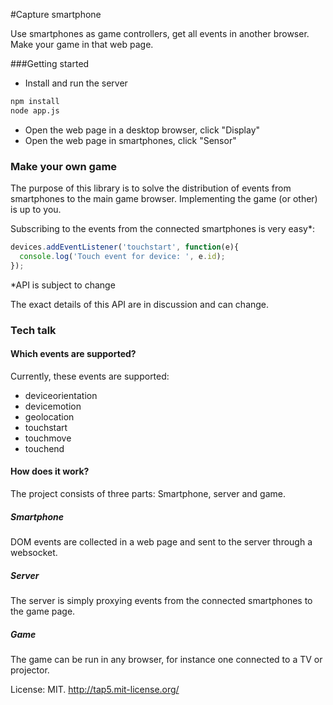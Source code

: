 #Capture smartphone

Use smartphones as game controllers, get all events in another browser. Make your game in that web page. 


###Getting started

* Install and run the server
```sh
npm install
node app.js
```

* Open the web page in a desktop browser, click "Display"
* Open the web page in smartphones, click "Sensor"

### Make your own game

The purpose of this library is to solve the distribution of events from smartphones to the 
main game browser. Implementing the game (or other) is up to you. 

Subscribing to the events from the connected smartphones is very easy*: 

```javascript
devices.addEventListener('touchstart', function(e){
  console.log('Touch event for device: ', e.id);
});
```

*API is subject to change

The exact details of this API are in discussion and can change. 

### Tech talk

#### Which events are supported?

Currently, these events are supported: 

* deviceorientation
* devicemotion
* geolocation
* touchstart
* touchmove
* touchend

#### How does it work? 

The project consists of three parts: Smartphone, server and game.

##### Smartphone

DOM events are collected in a web page and sent to the server through a websocket. 

##### Server 

The server is simply proxying events from the connected smartphones to the game page. 

##### Game

The game can be run in any browser, for instance one connected to a TV or projector. 


License: MIT. 
http://tap5.mit-license.org/